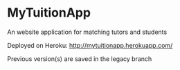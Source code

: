 ﻿# MyTuitionApp
 
An website application for matching tutors and students
 
Deployed on Heroku: http://mytuitionapp.herokuapp.com/

Previous version(s) are saved in the legacy branch
